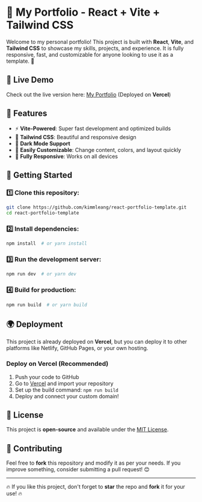 # 🌟 My Portfolio - React + Vite + Tailwind CSS

Welcome to my personal portfolio! This project is built with **React**, **Vite**, and **Tailwind CSS** to showcase my skills, projects, and experience. It is fully responsive, fast, and customizable for anyone looking to use it as a template. 🚀

## 🔗 Live Demo
Check out the live version here: [My Portfolio](https://www.kimleang.site) (Deployed on **Vercel**)

## 📂 Features
- ⚡ **Vite-Powered**: Super fast development and optimized builds
- 🎨 **Tailwind CSS**: Beautiful and responsive design
- 🌙 **Dark Mode Support**
- 🔧 **Easily Customizable**: Change content, colors, and layout quickly
- 📱 **Fully Responsive**: Works on all devices

## 🚀 Getting Started
### 1️⃣ Clone this repository:
```bash
git clone https://github.com/kimmleang/react-portfolio-template.git
cd react-portfolio-template
```

### 2️⃣ Install dependencies:
```bash
npm install  # or yarn install
```

### 3️⃣ Run the development server:
```bash
npm run dev  # or yarn dev
```

### 4️⃣ Build for production:
```bash
npm run build  # or yarn build
```

## 🌍 Deployment
This project is already deployed on **Vercel**, but you can deploy it to other platforms like Netlify, GitHub Pages, or your own hosting.

### Deploy on Vercel (Recommended)
1. Push your code to GitHub
2. Go to [Vercel](https://vercel.com/) and import your repository
3. Set up the build command: `npm run build`
4. Deploy and connect your custom domain!

## 📜 License
This project is **open-source** and available under the [MIT License](LICENSE).

## 🤝 Contributing
Feel free to **fork** this repository and modify it as per your needs. If you improve something, consider submitting a pull request! 😊


---
🔥 If you like this project, don't forget to **star** the repo and **fork** it for your use! 🔥
